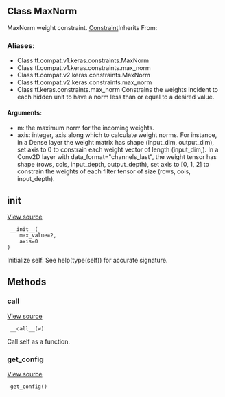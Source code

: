 ## Class MaxNorm
MaxNorm weight constraint.
[Constraint](https://tensorflow.google.cn/api_docs/python/tf/keras/constraints/Constraint)Inherits From: 

### Aliases:
- Class tf.compat.v1.keras.constraints.MaxNorm
- Class tf.compat.v1.keras.constraints.max_norm
- Class tf.compat.v2.keras.constraints.MaxNorm
- Class tf.compat.v2.keras.constraints.max_norm
- Class tf.keras.constraints.max_norm
Constrains the weights incident to each hidden unit to have a norm less than or equal to a desired value.
#### Arguments:
- m: the maximum norm for the incoming weights.
- axis: integer, axis along which to calculate weight norms. For instance, in a Dense layer the weight matrix has shape (input_dim, output_dim), set axis to 0 to constrain each weight vector of length (input_dim,). In a Conv2D layer with data_format="channels_last", the weight tensor has shape (rows, cols, input_depth, output_depth), set axis to [0, 1, 2] to constrain the weights of each filter tensor of size (rows, cols, input_depth).
## __init__
[View source](https://github.com/tensorflow/tensorflow/blob/r2.0/tensorflow/python/keras/constraints.py#L67-L69)


```
 __init__(
    max_value=2,
    axis=0
)
```
Initialize self. See help(type(self)) for accurate signature.
## Methods
### __call__
[View source](https://github.com/tensorflow/tensorflow/blob/r2.0/tensorflow/python/keras/constraints.py#L71-L75)


```
 __call__(w)
```
Call self as a function.
### get_config
[View source](https://github.com/tensorflow/tensorflow/blob/r2.0/tensorflow/python/keras/constraints.py#L77-L78)


```
 get_config()
```
